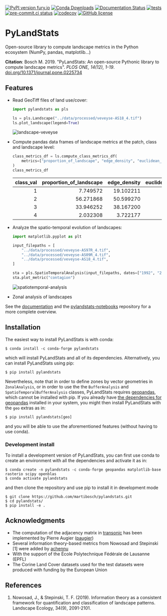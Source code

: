 [![PyPI version fury.io](https://badge.fury.io/py/pylandstats.svg)](https://pypi.python.org/pypi/pylandstats/)
[![Conda Downloads](https://img.shields.io/conda/dn/conda-forge/pylandstats.svg)](https://anaconda.org/conda-forge/pylandstats)
[![Documentation Status](https://readthedocs.org/projects/pylandstats/badge/?version=latest)](https://pylandstats.readthedocs.io/en/latest/?badge=latest)
[![tests](https://github.com/martibosch/pylandstats/actions/workflows/tests.yml/badge.svg)](https://github.com/martibosch/pylandstats/blob/main/.github/workflows/tests.yml)
[![pre-commit.ci status](https://results.pre-commit.ci/badge/github/martibosch/pylandstats/main.svg)](https://results.pre-commit.ci/latest/github/martibosch/pylandstats/main)
[![codecov](https://codecov.io/github/martibosch/pylandstats/branch/main/graph/badge.svg?token=fqjSTzixmC)](https://codecov.io/github/martibosch/pylandstats)
[![GitHub license](https://img.shields.io/github/license/martibosch/pylandstats.svg)](https://github.com/martibosch/pylandstats/blob/master/LICENSE)

# PyLandStats

Open-source library to compute landscape metrics in the Python ecosystem (NumPy, pandas, matplotlib...)

**Citation**: Bosch M. 2019. "PyLandStats: An open-source Pythonic library to compute landscape metrics". *PLOS ONE, 14(12), 1-19*. [doi.org/10.1371/journal.pone.0225734](https://doi.org/10.1371/journal.pone.0225734)

## Features

- Read GeoTiff files of land use/cover:

  ```python
  import pylandstats as pls

  ls = pls.Landscape("../data/processed/veveyse-AS18_4.tif")
  ls.plot_landscape(legend=True)
  ```

  ![landscape-veveyse](figures/landscape.png)

- Compute pandas data frames of landscape metrics at the patch, class and landscape level:

  ```python
  class_metrics_df = ls.compute_class_metrics_df(
      metrics=["proportion_of_landscape", "edge_density", "euclidean_nearest_neighbor_mn"]
  )
  class_metrics_df
  ```

  | class_val | proportion_of_landscape | edge_density | euclidean_nearest_neighbor_mn |
  | --------: | ----------------------: | -----------: | ----------------------------: |
  |         1 |                7.749572 |    19.102211 |                    309.244705 |
  |         2 |               56.271868 |    50.599270 |                    229.079970 |
  |         3 |               33.946252 |    38.167200 |                    253.299859 |
  |         4 |                2.032308 |     3.722177 |                    552.835154 |

- Analyze the spatio-temporal evolution of landscapes:

  ```python
  import matplotlib.pyplot as plt

  input_filepaths = [
      "../data/processed/veveyse-AS97R_4.tif",
      "../data/processed/veveyse-AS09R_4.tif",
      "../data/processed/veveyse-AS18_4.tif",
  ]

  sta = pls.SpatioTemporalAnalysis(input_filepaths, dates=["1992", "2004", "2012"])
  sta.plot_metric("contagion")
  ```

  ![spatiotemporal-analysis](figures/spatiotemporal.png)

- Zonal analysis of landscapes

See the [documentation](https://pylandstats.readthedocs.io/en/latest/?badge=latest) and the [pylandstats-notebooks](https://github.com/martibosch/pylandstats-notebooks) repository for a more complete overview.

## Installation

The easiest way to install PyLandStats is with conda:

```
$ conda install -c conda-forge pylandstats
```

which will install PyLandStats and all of its dependencies. Alternatively, you can install PyLandStats using pip:

```
$ pip install pylandstats
```

Nevertheless, note that in order to define zones by vector geometries in `ZonalAnalysis`, or in order to use the the `BufferAnalysis` and `SpatioTemporalBufferAnalysis` classes, PyLandStats requires [geopandas](https://github.com/geopandas/geopandas), which cannot be installed with pip. If you already have [the dependencies for geopandas](https://geopandas.readthedocs.io/en/latest/install.html#dependencies) installed in your system, you might then install PyLandStats with the `geo` extras as in:

```
$ pip install pylandstats[geo]
```

and you will be able to use the aforementioned features (without having to use conda).

### Development install

To install a development version of PyLandStats, you can first use conda to create an environment with all the dependencies and activate it as in:

```
$ conda create -n pylandstats -c conda-forge geopandas matplotlib-base rasterio scipy openblas
$ conda activate pylandstats
```

and then clone the repository and use pip to install it in development mode

```
$ git clone https://github.com/martibosch/pylandstats.git
$ cd pylandstats/
$ pip install -e .
```

## Acknowledgments

- The computation of the adjacency matrix in [transonic](https://github.com/fluiddyn/transonic) has been implemented by Pierre Augier ([paugier](https://github.com/paugier))
- Several information theory-based metrics from Nowosad and Stepinski \[1\] were added by [achennu](https://github.com/achennu)
- With the support of the École Polytechnique Fédérale de Lausanne (EPFL)
- The Corine Land Cover datasets used for the test datasets were produced with funding by the European Union

## References

1. Nowosad, J., & Stepinski, T. F. (2019). Information theory as a consistent framework for quantification and classification of landscape patterns. Landscape Ecology, 34(9), 2091-2101.
